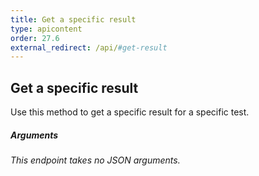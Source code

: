 ```yaml
---
title: Get a specific result
type: apicontent
order: 27.6
external_redirect: /api/#get-result
---
```


## Get a specific result

Use this method to get a specific result for a specific test.

##### Arguments

*This endpoint takes no JSON arguments.*
